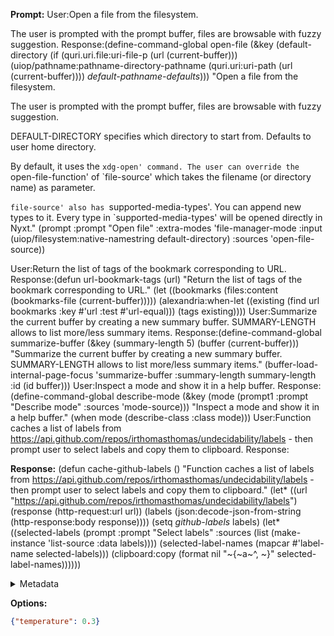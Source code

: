 **Prompt:**
User:Open a file from the filesystem.

The user is prompted with the prompt buffer, files are browsable with
fuzzy suggestion.
Response:(define-command-global open-file
(&key
 (default-directory
  (if (quri.uri.file:uri-file-p (url (current-buffer)))
      (uiop/pathname:pathname-directory-pathname
       (quri.uri:uri-path (url (current-buffer))))
      *default-pathname-defaults*)))
"Open a file from the filesystem.

The user is prompted with the prompt buffer, files are browsable with
fuzzy suggestion.

DEFAULT-DIRECTORY specifies which directory to start from. Defaults to user home
directory.

By default, it uses the `xdg-open' command. The user can override the
`open-file-function' of `file-source' which takes the filename (or
directory name) as parameter.

`file-source' also has `supported-media-types'. You can append new types to
it. Every type in `supported-media-types' will be opened directly in Nyxt."
(prompt :prompt "Open file" :extra-modes 'file-manager-mode :input
        (uiop/filesystem:native-namestring default-directory) :sources
        'open-file-source))

User:Return the list of tags of the bookmark corresponding to URL.
Response:(defun url-bookmark-tags (url)
"Return the list of tags of the bookmark corresponding to URL."
(let ((bookmarks (files:content (bookmarks-file (current-buffer)))))
(alexandria:when-let ((existing
                       (find url bookmarks :key #'url :test #'url-equal)))
  (tags existing))))
User:Summarize the current buffer by creating a new summary buffer.
SUMMARY-LENGTH allows to list more/less summary items.
Response:(define-command-global summarize-buffer
(&key (summary-length 5) (buffer (current-buffer)))
"Summarize the current buffer by creating a new summary buffer.
SUMMARY-LENGTH allows to list more/less summary items."
(buffer-load-internal-page-focus 'summarize-buffer :summary-length
                                summary-length :id (id buffer)))
User:Inspect a mode and show it in a help buffer.
Response:(define-command-global describe-mode
(&key (mode (prompt1 :prompt "Describe mode" :sources 'mode-source)))
"Inspect a mode and show it in a help buffer."
(when mode (describe-class :class mode)))
User:Function caches a list of labels from https://api.github.com/repos/irthomasthomas/undecidability/labels - then prompt user to select labels and copy them to clipboard.
Response:


**Response:**
(defun cache-github-labels ()
  "Function caches a list of labels from https://api.github.com/repos/irthomasthomas/undecidability/labels - then prompt user to select labels and copy them to clipboard."
  (let* ((url "https://api.github.com/repos/irthomasthomas/undecidability/labels")
         (response (http-request:url url))
         (labels (json:decode-json-from-string (http-response:body response))))
    (setq *github-labels* labels)
    (let* ((selected-labels (prompt :prompt "Select labels" :sources (list (make-instance 'list-source :data labels))))
           (selected-label-names (mapcar #'label-name selected-labels)))
      (clipboard:copy (format nil "~{~a~^, ~}" selected-label-names))))))

<details><summary>Metadata</summary>

- Duration: 6519 ms
- Datetime: 2023-11-28T11:27:55.433197
- Model: gpt-3.5-turbo-0613

</details>

**Options:**
```json
{"temperature": 0.3}
```

